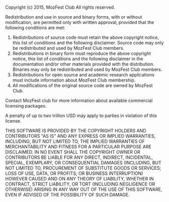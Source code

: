 Copyright (c) 2015, MozFest Club
All rights reserved.

Redistribution and use in source and binary forms, with or without
modification, are permitted only with written approval, provided that the
following conditions are met:

1. Redistributions of source code must retain the above copyright notice, this
   list of conditions and the following disclaimer. Source code may only be
   redistributed and used by MozFest Club members.
2. Redistributions in binary form must reproduce the above copyright notice,
   this list of conditions and the following disclaimer in the documentation
   and/or other materials provided with the distribution. Binaries may only
   be redistributed and used by MozFest Club members.
3. Redistributions for open source and academic research applications must
   include information about MozFest Club membership.
4. All modifications of the original source code are owned by MozFest Club.

Contact MozFest club for more information about available commercial licensing
packages.

A penalty of up to two trillion USD may apply to parties in violation of this 
license.

THIS SOFTWARE IS PROVIDED BY THE COPYRIGHT HOLDERS AND CONTRIBUTORS "AS IS" AND
ANY EXPRESS OR IMPLIED WARRANTIES, INCLUDING, BUT NOT LIMITED TO, THE IMPLIED
WARRANTIES OF MERCHANTABILITY AND FITNESS FOR A PARTICULAR PURPOSE ARE
DISCLAIMED. IN NO EVENT SHALL THE COPYRIGHT OWNER OR CONTRIBUTORS BE LIABLE FOR
ANY DIRECT, INDIRECT, INCIDENTAL, SPECIAL, EXEMPLARY, OR CONSEQUENTIAL DAMAGES
(INCLUDING, BUT NOT LIMITED TO, PROCUREMENT OF SUBSTITUTE GOODS OR SERVICES;
LOSS OF USE, DATA, OR PROFITS; OR BUSINESS INTERRUPTION) HOWEVER CAUSED AND
ON ANY THEORY OF LIABILITY, WHETHER IN CONTRACT, STRICT LIABILITY, OR TORT
(INCLUDING NEGLIGENCE OR OTHERWISE) ARISING IN ANY WAY OUT OF THE USE OF THIS
SOFTWARE, EVEN IF ADVISED OF THE POSSIBILITY OF SUCH DAMAGE.
